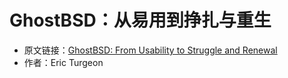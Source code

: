 # GhostBSD：从易用到挣扎与重生

- 原文链接：[GhostBSD: From Usability to Struggle and Renewal](https://freebsdfoundation.org/our-work/journal/browser-based-edition/downstreams/ghostbsd-from-usability-to-struggle-and-renewal)
- 作者：Eric Turgeon
